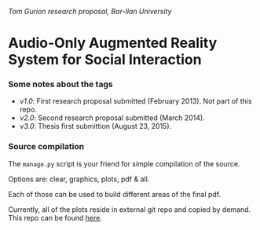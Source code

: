 *Tom Gurion research proposal, Bar-Ilan University*

# Audio-Only Augmented Reality System for Social Interaction

### Some notes about the tags

- *v1.0*: First research proposal submitted (February 2013). Not part of this repo.
- *v2.0*: Second research proposal submitted (March 2014).
- *v3.0*: Thesis first submittion (August 23, 2015).

### Source compilation

The ``manage.py`` script is your friend for simple compilation of the source.

Options are: clear, graphics, plots, pdf & all.

Each of those can be used to build different areas of the final pdf.

Currently, all of the plots reside in external git repo and copied by demand.
This repo can be found [here](https://github.com/Nagasaki45/MA-experiment-analysis).

